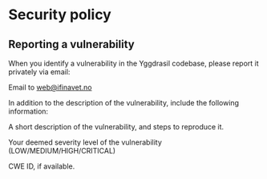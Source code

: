 # Security policy
## Reporting a vulnerability
When you identify a vulnerability in the Yggdrasil codebase, please report it privately via email:

Email to <web@ifinavet.no>

In addition to the description of the vulnerability, include the following information:

A short description of the vulnerability, and steps to reproduce it.

Your deemed severity level of the vulnerability (LOW/MEDIUM/HIGH/CRITICAL)

CWE ID, if available.
